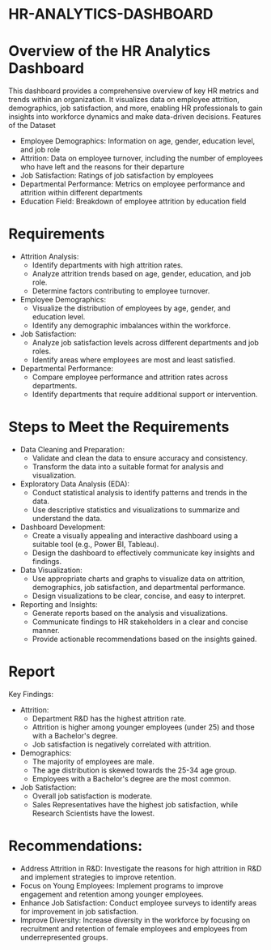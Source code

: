 # HR-ANALYTICS-DASHBOARD

# Overview of the HR Analytics Dashboard
This dashboard provides a comprehensive overview of key HR metrics and trends within an organization. It visualizes data on employee attrition, demographics, job satisfaction, and more, enabling HR professionals to gain insights into workforce dynamics and make data-driven decisions.
Features of the Dataset
 * Employee Demographics: Information on age, gender, education level, and job role
 * Attrition: Data on employee turnover, including the number of employees who have left and the reasons for their departure
 * Job Satisfaction: Ratings of job satisfaction by employees
 * Departmental Performance: Metrics on employee performance and attrition within different departments
 * Education Field: Breakdown of employee attrition by education field
# Requirements
 * Attrition Analysis:
   * Identify departments with high attrition rates.
   * Analyze attrition trends based on age, gender, education, and job role.
   * Determine factors contributing to employee turnover.
 * Employee Demographics:
   * Visualize the distribution of employees by age, gender, and education level.
   * Identify any demographic imbalances within the workforce.
 * Job Satisfaction:
   * Analyze job satisfaction levels across different departments and job roles.
   * Identify areas where employees are most and least satisfied.
 * Departmental Performance:
   * Compare employee performance and attrition rates across departments.
   * Identify departments that require additional support or intervention.
# Steps to Meet the Requirements
 * Data Cleaning and Preparation:
   * Validate and clean the data to ensure accuracy and consistency.
   * Transform the data into a suitable format for analysis and visualization.
 * Exploratory Data Analysis (EDA):
   * Conduct statistical analysis to identify patterns and trends in the data.
   * Use descriptive statistics and visualizations to summarize and understand the data.
 * Dashboard Development:
   * Create a visually appealing and interactive dashboard using a suitable tool (e.g., Power BI, Tableau).
   * Design the dashboard to effectively communicate key insights and findings.
 * Data Visualization:
   * Use appropriate charts and graphs to visualize data on attrition, demographics, job satisfaction, and departmental performance.
   * Design visualizations to be clear, concise, and easy to interpret.
 * Reporting and Insights:
   * Generate reports based on the analysis and visualizations.
   * Communicate findings to HR stakeholders in a clear and concise manner.
   * Provide actionable recommendations based on the insights gained.
# Report
Key Findings:
 * Attrition:
   * Department R&D has the highest attrition rate.
   * Attrition is higher among younger employees (under 25) and those with a Bachelor's degree.
   * Job satisfaction is negatively correlated with attrition.
 * Demographics:
   * The majority of employees are male.
   * The age distribution is skewed towards the 25-34 age group.
   * Employees with a Bachelor's degree are the most common.
 * Job Satisfaction:
   * Overall job satisfaction is moderate.
   * Sales Representatives have the highest job satisfaction, while Research Scientists have the lowest.
# Recommendations:
 * Address Attrition in R&D: Investigate the reasons for high attrition in R&D and implement strategies to improve retention.
 * Focus on Young Employees: Implement programs to improve engagement and retention among younger employees.
 * Enhance Job Satisfaction: Conduct employee surveys to identify areas for improvement in job satisfaction.
 * Improve Diversity: Increase diversity in the workforce by focusing on recruitment and retention of female employees and employees from underrepresented groups.
 
